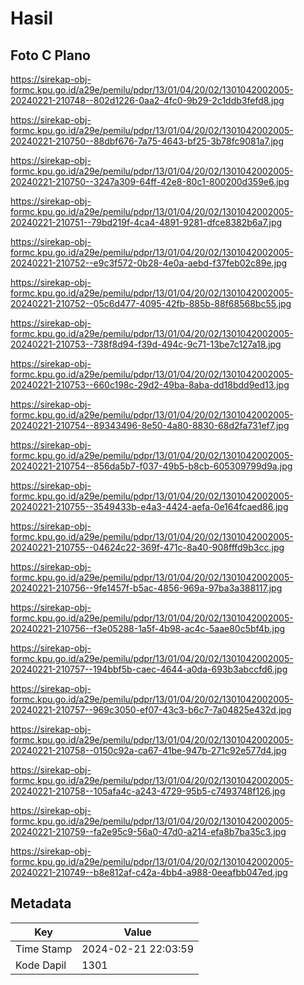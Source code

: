 # Hasil

## Foto C Plano

https://sirekap-obj-formc.kpu.go.id/a29e/pemilu/pdpr/13/01/04/20/02/1301042002005-20240221-210748--802d1226-0aa2-4fc0-9b29-2c1ddb3fefd8.jpg

https://sirekap-obj-formc.kpu.go.id/a29e/pemilu/pdpr/13/01/04/20/02/1301042002005-20240221-210750--88dbf676-7a75-4643-bf25-3b78fc9081a7.jpg

https://sirekap-obj-formc.kpu.go.id/a29e/pemilu/pdpr/13/01/04/20/02/1301042002005-20240221-210750--3247a309-64ff-42e8-80c1-800200d359e6.jpg

https://sirekap-obj-formc.kpu.go.id/a29e/pemilu/pdpr/13/01/04/20/02/1301042002005-20240221-210751--79bd219f-4ca4-4891-9281-dfce8382b6a7.jpg

https://sirekap-obj-formc.kpu.go.id/a29e/pemilu/pdpr/13/01/04/20/02/1301042002005-20240221-210752--e9c3f572-0b28-4e0a-aebd-f37feb02c89e.jpg

https://sirekap-obj-formc.kpu.go.id/a29e/pemilu/pdpr/13/01/04/20/02/1301042002005-20240221-210752--05c6d477-4095-42fb-885b-88f68568bc55.jpg

https://sirekap-obj-formc.kpu.go.id/a29e/pemilu/pdpr/13/01/04/20/02/1301042002005-20240221-210753--738f8d94-f39d-494c-9c71-13be7c127a18.jpg

https://sirekap-obj-formc.kpu.go.id/a29e/pemilu/pdpr/13/01/04/20/02/1301042002005-20240221-210753--660c198c-29d2-49ba-8aba-dd18bdd9ed13.jpg

https://sirekap-obj-formc.kpu.go.id/a29e/pemilu/pdpr/13/01/04/20/02/1301042002005-20240221-210754--89343496-8e50-4a80-8830-68d2fa731ef7.jpg

https://sirekap-obj-formc.kpu.go.id/a29e/pemilu/pdpr/13/01/04/20/02/1301042002005-20240221-210754--856da5b7-f037-49b5-b8cb-605309799d9a.jpg

https://sirekap-obj-formc.kpu.go.id/a29e/pemilu/pdpr/13/01/04/20/02/1301042002005-20240221-210755--3549433b-e4a3-4424-aefa-0e164fcaed86.jpg

https://sirekap-obj-formc.kpu.go.id/a29e/pemilu/pdpr/13/01/04/20/02/1301042002005-20240221-210755--04624c22-369f-471c-8a40-908fffd9b3cc.jpg

https://sirekap-obj-formc.kpu.go.id/a29e/pemilu/pdpr/13/01/04/20/02/1301042002005-20240221-210756--9fe1457f-b5ac-4856-969a-97ba3a388117.jpg

https://sirekap-obj-formc.kpu.go.id/a29e/pemilu/pdpr/13/01/04/20/02/1301042002005-20240221-210756--f3e05288-1a5f-4b98-ac4c-5aae80c5bf4b.jpg

https://sirekap-obj-formc.kpu.go.id/a29e/pemilu/pdpr/13/01/04/20/02/1301042002005-20240221-210757--194bbf5b-caec-4644-a0da-693b3abccfd6.jpg

https://sirekap-obj-formc.kpu.go.id/a29e/pemilu/pdpr/13/01/04/20/02/1301042002005-20240221-210757--969c3050-ef07-43c3-b6c7-7a04825e432d.jpg

https://sirekap-obj-formc.kpu.go.id/a29e/pemilu/pdpr/13/01/04/20/02/1301042002005-20240221-210758--0150c92a-ca67-41be-947b-271c92e577d4.jpg

https://sirekap-obj-formc.kpu.go.id/a29e/pemilu/pdpr/13/01/04/20/02/1301042002005-20240221-210758--105afa4c-a243-4729-95b5-c7493748f126.jpg

https://sirekap-obj-formc.kpu.go.id/a29e/pemilu/pdpr/13/01/04/20/02/1301042002005-20240221-210759--fa2e95c9-56a0-47d0-a214-efa8b7ba35c3.jpg

https://sirekap-obj-formc.kpu.go.id/a29e/pemilu/pdpr/13/01/04/20/02/1301042002005-20240221-210749--b8e812af-c42a-4bb4-a988-0eeafbb047ed.jpg


## Metadata

| Key        | Value               |
| ---------- | ------------------- |
| Time Stamp | 2024-02-21 22:03:59 |
| Kode Dapil | 1301                |



